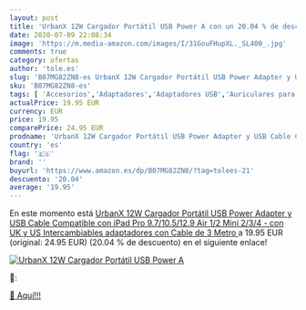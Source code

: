 ```yaml
---
layout: post
title: 'UrbanX 12W Cargador Portátil USB Power A con un 20.04 % de descuento'
date: 2020-07-09 22:08:34
image: 'https://m.media-amazon.com/images/I/31GouFHupXL._SL400_.jpg'
comments: true
category: ofertas
author: 'tole.es'
slug: 'B07MG82ZN8-es UrbanX 12W Cargador Portátil USB Power Adapter y USB Cable...'
sku: 'B07MG82ZN8-es'
tags: [ 'Accesorios','Adaptadores','Adaptadores USB','Auriculares para equipo de audio','Auriculares y accesorios','Electrónica','Informática','ipad', ]
actualPrice: 19.95 EUR
currency: EUR
price: 19.95
comparePrice: 24.95 EUR
prodname: 'UrbanX 12W Cargador Portátil USB Power Adapter y USB Cable Compatible con iPad Pro 9.7/10.5/12.9 Air 1/2 Mini 2/3/4 - con UK y US Intercambiables adaptadores  con Cable de 3 Metro '
country: 'es'
flag: '🇪🇸'
brand: ''
buyurl: 'https://www.amazon.es/dp/B07MG82ZN8/?tag=tolees-21'
descuento: '20.04'
average: '19.95'
---
```


En este momento está [UrbanX 12W Cargador Portátil USB Power Adapter y USB Cable Compatible con iPad Pro 9.7/10.5/12.9 Air 1/2 Mini 2/3/4 - con UK y US Intercambiables adaptadores  con Cable de 3 Metro ](https://www.amazon.es/dp/B07MG82ZN8/?tag=tolees-21) a 19.95 EUR (original: 24.95 EUR) (20.04 %  de descuento) en el siguiente enlace!

[![UrbanX 12W Cargador Portátil USB Power A](https://m.media-amazon.com/images/I/31GouFHupXL._SL400_.jpg)](https://www.amazon.es/dp/B07MG82ZN8/?tag=tolees-21)

🔎:


[🛒 Aquí!!!](https://www.amazon.es/dp/B07MG82ZN8/?tag=tolees-21)
